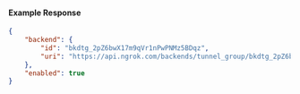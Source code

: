 <!-- Code generated for API Clients. DO NOT EDIT. -->

#### Example Response

```json
{
	"backend": {
		"id": "bkdtg_2pZ6bwX17m9qVr1nPwPNMz5BDqz",
		"uri": "https://api.ngrok.com/backends/tunnel_group/bkdtg_2pZ6bwX17m9qVr1nPwPNMz5BDqz"
	},
	"enabled": true
}
```
